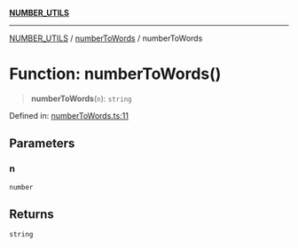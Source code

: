 [**NUMBER_UTILS**](../../README.md)

***

[NUMBER_UTILS](../../README.md) / [numberToWords](../README.md) / numberToWords

# Function: numberToWords()

> **numberToWords**(`n`): `string`

Defined in: [numberToWords.ts:11](https://github.com/dailker/everyutil/blob/62f89e7de05dc079cf02b7e7968c7505f395a23c/src/number/numberToWords.ts#L11)

## Parameters

### n

`number`

## Returns

`string`
